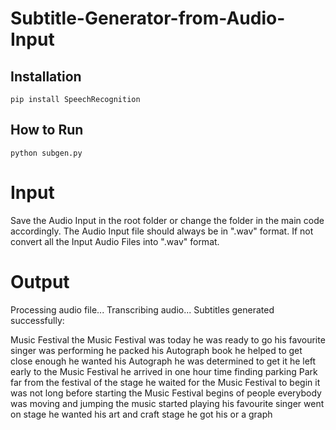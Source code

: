 # Subtitle-Generator-from-Audio-Input

## Installation
```
pip install SpeechRecognition
```

## How to Run
```
python subgen.py
```

# Input
Save the Audio Input in the root folder or change the folder in the main code accordingly. The Audio Input file should always be in ".wav" format. If not convert all the Input Audio Files into ".wav" format.

# Output
Processing audio file...
Transcribing audio...
Subtitles generated successfully:

Music Festival the Music Festival was today he was ready to go his favourite singer was performing he packed his Autograph book he helped to get close enough he wanted his Autograph he was determined to get it he left early to the Music Festival he arrived in one hour time finding parking Park far from the festival of the stage he waited for the Music Festival to begin it was not long before starting the Music Festival begins of people everybody was moving and jumping the music started playing his favourite singer went on stage he wanted his art and craft stage he got his or a graph
